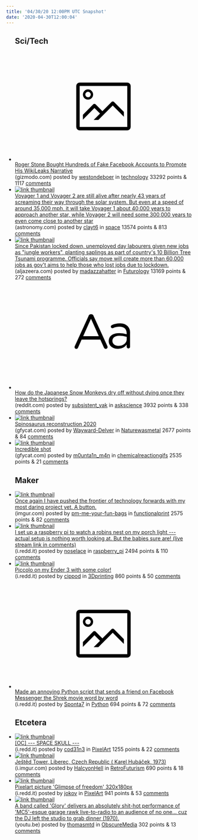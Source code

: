 ```yaml
---
title: '04/30/20 12:00PM UTC Snapshot'
date: '2020-04-30T12:00:04'
---
```

<ul>
<h2>Sci/Tech</h2>

<li><a href='https://gizmodo.com/roger-stone-bought-hundreds-of-fake-facebook-accounts-t-1843161716'><svg version='1.1' viewBox='-34 -14 104 64' preserveAspectRatio='xMidYMid meet' xmlns='http://www.w3.org/2000/svg' xmlns:xlink='http://www.w3.org/1999/xlink'>
    <title>link thumbnail</title>
    <path d='M32,4H4A2,2,0,0,0,2,6V30a2,2,0,0,0,2,2H32a2,2,0,0,0,2-2V6A2,2,0,0,0,32,4ZM4,30V6H32V30Z'></path>
    <path d='M8.92,14a3,3,0,1,0-3-3A3,3,0,0,0,8.92,14Zm0-4.6A1.6,1.6,0,1,1,7.33,11,1.6,1.6,0,0,1,8.92,9.41Z'></path>
    <path d='M22.78,15.37l-5.4,5.4-4-4a1,1,0,0,0-1.41,0L5.92,22.9v2.83l6.79-6.79L16,22.18l-3.75,3.75H15l8.45-8.45L30,24V21.18l-5.81-5.81A1,1,0,0,0,22.78,15.37Z'></path>
    </svg></a><div><div class='linkTitle'><a href='https://gizmodo.com/roger-stone-bought-hundreds-of-fake-facebook-accounts-t-1843161716'>Roger Stone Bought Hundreds of Fake Facebook Accounts to Promote His WikiLeaks Narrative</a></div>(gizmodo.com) posted by <a href='https://www.reddit.com/user/westondeboer'>westondeboer</a> in <a href='https://www.reddit.com/r/technology'>technology</a> 33292 points & 1117 <a href='https://www.reddit.com/r/technology/comments/gai7es/roger_stone_bought_hundreds_of_fake_facebook/'>comments</a></div></li>

<li><a href='https://astronomy.com/news/2020/04/voyager-whats-next-for-nasas-interstellar-probes'><img src='https://b.thumbs.redditmedia.com/dLXGEzZc__yu4BrkSWsm3anIa17th31x1kmyuTSFBRA.jpg' alt='link thumbnail'></a><div><div class='linkTitle'><a href='https://astronomy.com/news/2020/04/voyager-whats-next-for-nasas-interstellar-probes'>Voyager 1 and Voyager 2 are still alive after nearly 43 years of screaming their way through the solar system. But even at a speed of around 35,000 mph, it will take Voyager 1 about 40,000 years to approach another star, while Voyager 2 will need some 300,000 years to even come close to another star</a></div>(astronomy.com) posted by <a href='https://www.reddit.com/user/clayt6'>clayt6</a> in <a href='https://www.reddit.com/r/space'>space</a> 13574 points & 813 <a href='https://www.reddit.com/r/space/comments/gadh30/voyager_1_and_voyager_2_are_still_alive_after/'>comments</a></div></li>

<li><a href='https://www.aljazeera.com/news/2020/04/pakistan-virus-idled-workers-hired-plant-trees-200429070109237.html'><img src='https://b.thumbs.redditmedia.com/uw38j6v8597OZSz7wCyLwaRD9hTl4CylqJotXHgIUss.jpg' alt='link thumbnail'></a><div><div class='linkTitle'><a href='https://www.aljazeera.com/news/2020/04/pakistan-virus-idled-workers-hired-plant-trees-200429070109237.html'>Since Pakistan locked down, unemployed day labourers given new jobs as "jungle workers", planting saplings as part of country's 10 Billion Tree Tsunami programme. Officials say move will create more than 60,000 jobs as gov't aims to help those who lost jobs due to lockdown.</a></div>(aljazeera.com) posted by <a href='https://www.reddit.com/user/madazzahatter'>madazzahatter</a> in <a href='https://www.reddit.com/r/Futurology'>Futurology</a> 13169 points & 272 <a href='https://www.reddit.com/r/Futurology/comments/gajl56/since_pakistan_locked_down_unemployed_day/'>comments</a></div></li>

<li><a href='https://www.reddit.com/r/askscience/comments/gak6qu/how_do_the_japanese_snow_monkeys_dry_off_without/'><svg version='1.1' viewBox='-34 -12 104 64' preserveAspectRatio='xMidYMid slice' xmlns='http://www.w3.org/2000/svg' xmlns:xlink='http://www.w3.org/1999/xlink'>
    <title>text link thumbnail</title>
    <path d='M12.19,8.84a1.45,1.45,0,0,0-1.4-1h-.12a1.46,1.46,0,0,0-1.42,1L1.14,26.56a1.29,1.29,0,0,0-.14.59,1,1,0,0,0,1,1,1.12,1.12,0,0,0,1.08-.77l2.08-4.65h11l2.08,4.59a1.24,1.24,0,0,0,1.12.83,1.08,1.08,0,0,0,1.08-1.08,1.64,1.64,0,0,0-.14-.57ZM6.08,20.71l4.59-10.22,4.6,10.22Z'>
    </path>
    <path d='M32.24,14.78A6.35,6.35,0,0,0,27.6,13.2a11.36,11.36,0,0,0-4.7,1,1,1,0,0,0-.58.89,1,1,0,0,0,.94.92,1.23,1.23,0,0,0,.39-.08,8.87,8.87,0,0,1,3.72-.81c2.7,0,4.28,1.33,4.28,3.92v.5a15.29,15.29,0,0,0-4.42-.61c-3.64,0-6.14,1.61-6.14,4.64v.05c0,2.95,2.7,4.48,5.37,4.48a6.29,6.29,0,0,0,5.19-2.48V26.9a1,1,0,0,0,1,1,1,1,0,0,0,1-1.06V19A5.71,5.71,0,0,0,32.24,14.78Zm-.56,7.7c0,2.28-2.17,3.89-4.81,3.89-1.94,0-3.61-1.06-3.61-2.86v-.06c0-1.8,1.5-3,4.2-3a15.2,15.2,0,0,1,4.22.61Z'>
    </path>
    </svg></a><div><div class='linkTitle'><a href='https://www.reddit.com/r/askscience/comments/gak6qu/how_do_the_japanese_snow_monkeys_dry_off_without/'>How do the Japanese Snow Monkeys dry off without dying once they leave the hotsprings?</a></div>(reddit.com) posted by <a href='https://www.reddit.com/user/subsistent_yak'>subsistent_yak</a> in <a href='https://www.reddit.com/r/askscience'>askscience</a> 3932 points & 338 <a href='https://www.reddit.com/r/askscience/comments/gak6qu/how_do_the_japanese_snow_monkeys_dry_off_without/'>comments</a></div></li>

<li><a href='https://gfycat.com/tamebewitchedgopher'><img src='https://a.thumbs.redditmedia.com/jqmeCfKPEbhKN2U2EY1iQbXCwftoqWu_BmbJZa3YZb8.jpg' alt='link thumbnail'></a><div><div class='linkTitle'><a href='https://gfycat.com/tamebewitchedgopher'>Spinosaurus reconstruction 2020</a></div>(gfycat.com) posted by <a href='https://www.reddit.com/user/Wayward-Delver'>Wayward-Delver</a> in <a href='https://www.reddit.com/r/Naturewasmetal'>Naturewasmetal</a> 2677 points & 84 <a href='https://www.reddit.com/r/Naturewasmetal/comments/gahdyo/spinosaurus_reconstruction_2020/'>comments</a></div></li>

<li><a href='https://gfycat.com/opensparklingcobra'><img src='https://b.thumbs.redditmedia.com/o4-RA88hUkvI4AZ9byOg2-g1a0ZNozF3iO53g-ookyU.jpg' alt='link thumbnail'></a><div><div class='linkTitle'><a href='https://gfycat.com/opensparklingcobra'>Incredible shot</a></div>(gfycat.com) posted by <a href='https://www.reddit.com/user/m0unta1n_m4n'>m0unta1n_m4n</a> in <a href='https://www.reddit.com/r/chemicalreactiongifs'>chemicalreactiongifs</a> 2535 points & 21 <a href='https://www.reddit.com/r/chemicalreactiongifs/comments/gah77n/incredible_shot/'>comments</a></div></li>

<h2>Maker</h2>

<li><a href='https://imgur.com/UsvswKn'><img src='https://a.thumbs.redditmedia.com/nauPmTMpqkffHkGWfiXW-QNQYK9UZfKG0pE3PwZ_bN4.jpg' alt='link thumbnail'></a><div><div class='linkTitle'><a href='https://imgur.com/UsvswKn'>Once again I have pushed the frontier of technology forwards with my most daring project yet. A button.</a></div>(imgur.com) posted by <a href='https://www.reddit.com/user/pm-me-your-fun-bags'>pm-me-your-fun-bags</a> in <a href='https://www.reddit.com/r/functionalprint'>functionalprint</a> 2575 points & 82 <a href='https://www.reddit.com/r/functionalprint/comments/gai01t/once_again_i_have_pushed_the_frontier_of/'>comments</a></div></li>

<li><a href='https://i.redd.it/3eofb0xp1sv41.jpg'><img src='https://b.thumbs.redditmedia.com/nDYt5evaQr1Qsq02D9HwT2ODu6DQC7zg-x33NM-c2Hs.jpg' alt='link thumbnail'></a><div><div class='linkTitle'><a href='https://i.redd.it/3eofb0xp1sv41.jpg'>I set up a raspberry pi to watch a robins nest on my porch light --- actual setup is nothing worth looking at. But the babies sure are! (live stream link in comments)</a></div>(i.redd.it) posted by <a href='https://www.reddit.com/user/noselace'>noselace</a> in <a href='https://www.reddit.com/r/raspberry_pi'>raspberry_pi</a> 2494 points & 110 <a href='https://www.reddit.com/r/raspberry_pi/comments/gabt6r/i_set_up_a_raspberry_pi_to_watch_a_robins_nest_on/'>comments</a></div></li>

<li><a href='https://i.redd.it/xdhcvvq8kuv41.jpg'><img src='https://b.thumbs.redditmedia.com/JVDa22jdFSxf8siiiVLiIw2_sj1f2z8-slL97NUaNJQ.jpg' alt='link thumbnail'></a><div><div class='linkTitle'><a href='https://i.redd.it/xdhcvvq8kuv41.jpg'>Piccolo on my Ender 3 with some color!</a></div>(i.redd.it) posted by <a href='https://www.reddit.com/user/cippod'>cippod</a> in <a href='https://www.reddit.com/r/3Dprinting'>3Dprinting</a> 860 points & 50 <a href='https://www.reddit.com/r/3Dprinting/comments/gal0wb/piccolo_on_my_ender_3_with_some_color/'>comments</a></div></li>

<li><a href='https://i.redd.it/04iw5fezewv41.png'><svg version='1.1' viewBox='-34 -14 104 64' preserveAspectRatio='xMidYMid meet' xmlns='http://www.w3.org/2000/svg' xmlns:xlink='http://www.w3.org/1999/xlink'>
    <title>link thumbnail</title>
    <path d='M32,4H4A2,2,0,0,0,2,6V30a2,2,0,0,0,2,2H32a2,2,0,0,0,2-2V6A2,2,0,0,0,32,4ZM4,30V6H32V30Z'></path>
    <path d='M8.92,14a3,3,0,1,0-3-3A3,3,0,0,0,8.92,14Zm0-4.6A1.6,1.6,0,1,1,7.33,11,1.6,1.6,0,0,1,8.92,9.41Z'></path>
    <path d='M22.78,15.37l-5.4,5.4-4-4a1,1,0,0,0-1.41,0L5.92,22.9v2.83l6.79-6.79L16,22.18l-3.75,3.75H15l8.45-8.45L30,24V21.18l-5.81-5.81A1,1,0,0,0,22.78,15.37Z'></path>
    </svg></a><div><div class='linkTitle'><a href='https://i.redd.it/04iw5fezewv41.png'>Made an annoying Python script that sends a friend on Facebook Messenger the Shrek movie word by word</a></div>(i.redd.it) posted by <a href='https://www.reddit.com/user/Sponta7'>Sponta7</a> in <a href='https://www.reddit.com/r/Python'>Python</a> 694 points & 72 <a href='https://www.reddit.com/r/Python/comments/gaqe3d/made_an_annoying_python_script_that_sends_a/'>comments</a></div></li>

<h2>Etcetera</h2>

<li><a href='https://i.redd.it/qo1ds8y9auv41.png'><img src='https://b.thumbs.redditmedia.com/lC24qZR2baulYS1gaFhZlOCvGMqt0FdB8ARUc-0KeUo.jpg' alt='link thumbnail'></a><div><div class='linkTitle'><a href='https://i.redd.it/qo1ds8y9auv41.png'>[OC] --- SPACE SKULL ---</a></div>(i.redd.it) posted by <a href='https://www.reddit.com/user/cod31n3'>cod31n3</a> in <a href='https://www.reddit.com/r/PixelArt'>PixelArt</a> 1255 points & 22 <a href='https://www.reddit.com/r/PixelArt/comments/gak2pl/oc_space_skull/'>comments</a></div></li>

<li><a href='https://i.imgur.com/LevJvQg.jpg'><img src='https://b.thumbs.redditmedia.com/bqZtHhCP7zAwd2YpFmprlvhlTvlwz9oon2EigkGGlCM.jpg' alt='link thumbnail'></a><div><div class='linkTitle'><a href='https://i.imgur.com/LevJvQg.jpg'>Ještěd Tower, Liberec, Czech Republic ( Karel Hubáček, 1973)</a></div>(i.imgur.com) posted by <a href='https://www.reddit.com/user/HalcyonHell'>HalcyonHell</a> in <a href='https://www.reddit.com/r/RetroFuturism'>RetroFuturism</a> 690 points & 18 <a href='https://www.reddit.com/r/RetroFuturism/comments/gaoaxp/ještěd_tower_liberec_czech_republic_karel_hubáček/'>comments</a></div></li>

<li><a href='https://i.redd.it/ibekouvowvv41.png'><img src='https://b.thumbs.redditmedia.com/7WpmFv2y8WArix4ZLCdlHOhTKrNsLyfHMD-3LLpZWik.jpg' alt='link thumbnail'></a><div><div class='linkTitle'><a href='https://i.redd.it/ibekouvowvv41.png'>Pixelart picture 'Glimpse of freedom' 320x180px</a></div>(i.redd.it) posted by <a href='https://www.reddit.com/user/jokov'>jokov</a> in <a href='https://www.reddit.com/r/PixelArt'>PixelArt</a> 941 points & 53 <a href='https://www.reddit.com/r/PixelArt/comments/gap4ob/pixelart_picture_glimpse_of_freedom_320x180px/'>comments</a></div></li>

<li><a href='https://youtu.be/cN9H1Maa_ys'><img src='https://b.thumbs.redditmedia.com/deJ8hIqDbI0ZFN_4YMdkUMZrDY1unXmTAjoaW89u6rQ.jpg' alt='link thumbnail'></a><div><div class='linkTitle'><a href='https://youtu.be/cN9H1Maa_ys'>A band called 'Glory' delivers an absolutely shit-hot performance of 'MC5'-esque garage rawk live-to-radio to an audience of no one... cuz the DJ left the studio to grab dinner (1970).</a></div>(youtu.be) posted by <a href='https://www.reddit.com/user/thomasmtd'>thomasmtd</a> in <a href='https://www.reddit.com/r/ObscureMedia'>ObscureMedia</a> 302 points & 13 <a href='https://www.reddit.com/r/ObscureMedia/comments/gagkoj/a_band_called_glory_delivers_an_absolutely/'>comments</a></div></li>

</ul>

